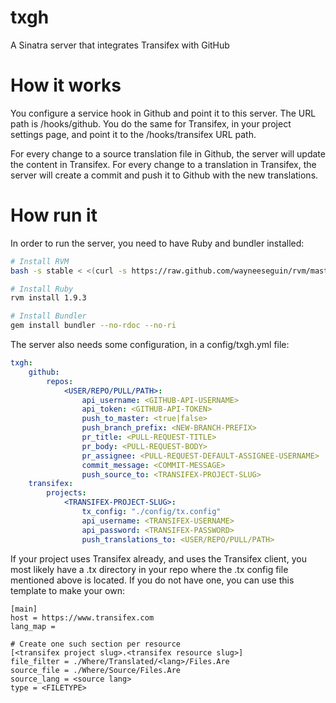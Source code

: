 txgh
====

A Sinatra server that integrates Transifex with GitHub

How it works
====

You configure a service hook in Github and point it to this server. The URL path is /hooks/github.
You do the same for Transifex, in your project settings page, and point it to the /hooks/transifex URL path.

For every change to a source translation file in Github, the server will update the content in Transifex. For every change to a translation in Transifex, the server will create a commit and push it to Github with the new translations.

How run it
===

In order to run the server, you need to have Ruby and bundler installed:

```BASH
# Install RVM
bash -s stable < <(curl -s https://raw.github.com/wayneeseguin/rvm/master/binscripts/rvm-installer)

# Install Ruby
rvm install 1.9.3

# Install Bundler
gem install bundler --no-rdoc --no-ri
```


The server also needs some configuration, in a config/txgh.yml file:

```YAML
txgh:
    github:
        repos:
            <USER/REPO/PULL/PATH>:
                api_username: <GITHUB-API-USERNAME>
                api_token: <GITHUB-API-TOKEN>
                push_to_master: <true|false>
                push_branch_prefix: <NEW-BRANCH-PREFIX>
                pr_title: <PULL-REQUEST-TITLE>
                pr_body: <PULL-REQUEST-BODY>
                pr_assignee: <PULL-REQUEST-DEFAULT-ASSIGNEE-USERNAME>
                commit_message: <COMMIT-MESSAGE>
                push_source_to: <TRANSIFEX-PROJECT-SLUG>
    transifex:
        projects:
            <TRANSIFEX-PROJECT-SLUG>:
                tx_config: "./config/tx.config"
                api_username: <TRANSIFEX-USERNAME>
                api_password: <TRANSIFEX-PASSWORD>
                push_translations_to: <USER/REPO/PULL/PATH>

```

If your project uses Transifex already, and uses the Transifex client, you most likely have a .tx directory in your repo where the .tx config file mentioned above is located. If you do not have one, you can use this template to make your own:

```
[main]
host = https://www.transifex.com
lang_map =

# Create one such section per resource
[<transifex project slug>.<transifex resource slug>]
file_filter = ./Where/Translated/<lang>/Files.Are
source_file = ./Where/Source/Files.Are
source_lang = <source lang>
type = <FILETYPE>

```

